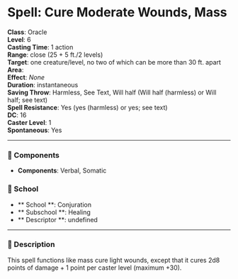 
# Spell: Cure Moderate Wounds, Mass
**Class**: Oracle  
**Level**: 6  
**Casting Time**: 1 action  
**Range**: close (25 + 5 ft./2 levels)  
**Target**: one creature/level, no two of which can be more than 30 ft. apart  
**Area**:   
**Effect**: _None_  
**Duration**: instantaneous  
**Saving Throw**: Harmless, See Text, Will half (Will half (harmless) or Will half; see text)  
**Spell Resistance**: Yes (yes (harmless) or yes; see text)  
**DC**: 16  
**Caster Level**: 1  
**Spontaneous**: Yes

---

### 🔮 Components
- **Components**: Verbal, Somatic

### 🏫 School
- ** School **: Conjuration
- ** Subschool **: Healing
- ** Descriptor **: undefined
---

### 📜 Description
This spell functions like mass cure light wounds, except that it cures 2d8 points of damage + 1 point per caster level (maximum +30).
